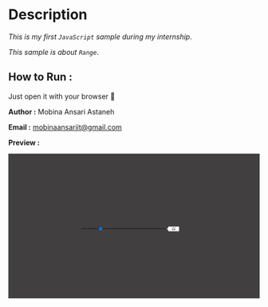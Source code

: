 # Description 
_This is my first `JavaScript` sample during my internship_.

_This sample is about `Range`_.

## How to Run :
Just open it with your browser 🙂


**Author :**
Mobina Ansari Astaneh

**Email :**
mobinaansariit@gmail.com 


**Preview :**


![Site preview](/image/range.png)
